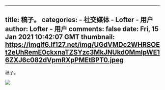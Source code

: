 
---
title: 稿子。
categories: 
    - 社交媒体
    - Lofter - 用户
author: Lofter - 用户
comments: false
date: Fri, 15 Jan 2021 10:42:07 GMT
thumbnail: https://imglf6.lf127.net/img/UGdVMDc2WHRSOEt2eUhRemE0ckxnaTZSYzc3MkJNUkd0MmlpWE16ZXJ6c082dVpmRXpPMEtBPT0.jpeg
---

<div>   
<p>稿子。</p><p><img src="https://imglf6.lf127.net/img/UGdVMDc2WHRSOEt2eUhRemE0ckxnaTZSYzc3MkJNUkd0MmlpWE16ZXJ6c082dVpmRXpPMEtBPT0.jpeg" referrerpolicy="no-referrer"></p>  
</div>
            